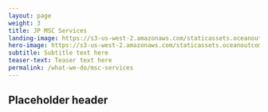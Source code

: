 ```yaml
---
layout: page 
weight: 3
title: JP MSC Services
landing-image: https://s3-us-west-2.amazonaws.com/staticassets.oceanoutcomes.org/rollover+images/services-hover.jpg
hero-image: https://s3-us-west-2.amazonaws.com/staticassets.oceanoutcomes.org/hero+photos/japanese-whatisafip.jpg
subtitle: Subtitle text here
teaser-text: Teaser text here
permalink: /what-we-do/msc-services
---
```


<h2>Placeholder header</h2>
